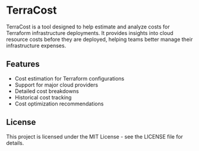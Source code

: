# TerraCost

TerraCost is a tool designed to help estimate and analyze costs for Terraform infrastructure deployments. It provides insights into cloud resource costs before they are deployed, helping teams better manage their infrastructure expenses.

## Features

- Cost estimation for Terraform configurations
- Support for major cloud providers
- Detailed cost breakdowns
- Historical cost tracking
- Cost optimization recommendations

## License

This project is licensed under the MIT License - see the LICENSE file for details. 